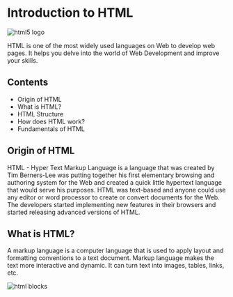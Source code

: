 # Introduction to HTML

![html5 logo](https://github.com/FACN8/Pre-course/issues/2#issuecomment-557520195)

HTML is one of the most widely used languages on Web to develop web pages. It helps you delve into the world of Web Development and improve your skills.

## Contents

- Origin of HTML
- What is HTML?
- HTML Structure
- How does HTML work?
- Fundamentals of HTML

## Origin of HTML

HTML - Hyper Text Markup Language is a language that was created by Tim Berners-Lee was putting together his first elementary browsing and authoring system for the Web and created a quick little hypertext language that would serve his purposes.
HTML was text-based and anyone could use any editor or word processor to create or convert documents for the Web. The developers started implementing new features in their browsers and started releasing advanced versions of HTML.

## What is HTML?

A markup language is a computer language that is used to apply layout and formatting conventions to a text document. Markup language makes the text more interactive and dynamic. It can turn text into images, tables, links, etc.

![html blocks](https://github.com/FACN8/Pre-course/issues/2#issuecomment-557541613)
